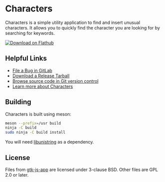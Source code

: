 # Characters

Characters is a simple utility application to find and insert unusual
characters.  It allows you to quickly find the character you are
looking for by searching for keywords.

[![Download on Flathub](https://upload.wikimedia.org/wikipedia/commons/thumb/a/a6/Flathub-badge-en.svg/240px-Flathub-badge-en.svg.png)](https://flathub.org/apps/details/org.gnome.Characters)

## Helpful Links
 * [File a Bug in GitLab](https://gitlab.gnome.org/GNOME/gnome-characters/issues)
 * [Download a Release Tarball](https://download.gnome.org/sources/gnome-characters/)
 * [Browse source code in Git version control](https://gitlab.gnome.org/GNOME/gnome-characters)
 * [Learn more about Characters](https://wiki.gnome.org/Design/Apps/CharacterMap)

## Building

Characters is built using meson:
```sh
meson --prefix=/usr build
ninja -C build
sudo ninja -C build install
```
You will need [libunistring](https://www.gnu.org/software/libunistring/) as a dependency.

## License

Files from [gtk-js-app](https://github.com/gcampax/gtk-js-app) are
licensed under 3-clause BSD.  Other files are GPL 2.0 or later.
